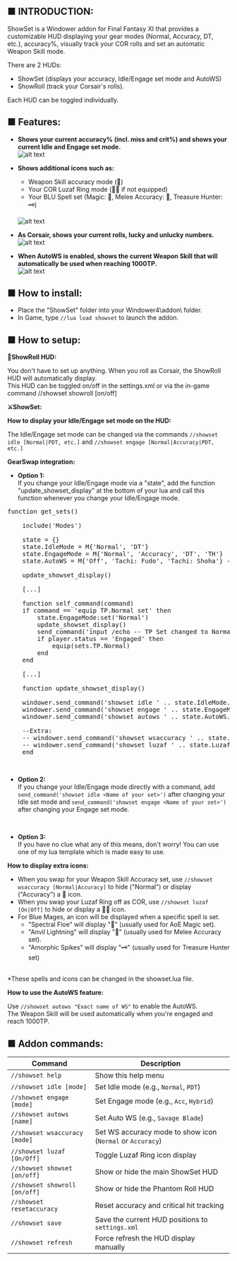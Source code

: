 ## ■ INTRODUCTION:

ShowSet is a Windower addon for Final Fantasy XI that provides a customizable HUD displaying your gear modes (Normal, Accuracy, DT, etc.), accuracy%, visually track your COR rolls and set an automatic Weapon Skill mode.

There are 2 HUDs:
- ShowSet (displays your accuracy, Idle/Engage set mode and AutoWS)
- ShowRoll (track your Corsair's rolls).

Each HUD can be toggled individually.

## ■ Features:

- **Shows your current accuracy% (incl. miss and crit%) and shows your current Idle and Engage set mode.**
<br>![alt text](https://i.imgur.com/E2fxKq4.png)

- **Shows additional icons such as:**
    <ul>
    <li>Weapon Skill accuracy mode (🧿)</li>
    <li>Your COR Luzaf Ring mode (💍❌ if not equipped)</li>
    <li>Your BLU Spell set (Magic: 🔮, Melee Accuracy: 🧿, Treasure Hunter: 🗝️)</li>
    </ul>
    
  ![alt text](https://i.imgur.com/mymwaGZ.png)


- **As Corsair, shows your current rolls, lucky and unlucky numbers.**
  <br>![alt text](https://i.imgur.com/aRJBgT8.png)

- **When AutoWS is enabled, shows the current Weapon Skill that will automatically be used when reaching 1000TP.**
  <br>![alt text](https://i.imgur.com/wntplNH.png)

<h2>■ How to install:</h2>

- Place the "ShowSet" folder into your Windower4\addon\ folder.
- In Game, type `//lua load showset` to launch the addon.

<h2>■ How to setup:</h2>

**🎲ShowRoll HUD:**

You don't have to set up anything. When you roll as Corsair, the ShowRoll HUD will automatically display.
<br>This HUD can be toggled on/off in the settings.xml or via the in-game command //showset showroll [on/off]

**⚔️ShowSet:**

**How to display your Idle/Engage set mode on the HUD:**

The Idle/Engage set mode can be changed via the commands `//showset idle [Normal|PDT, etc.]` and `//showset engage [Normal|Accuracy|PDT, etc.]`


**GearSwap integration:**

- **Option 1:**
  <br>If you change your Idle/Engage mode via a "state", add the function "update_showset_display" at the bottom of your lua and call this function whenever you change your Idle/Engage mode.

<pre>function get_sets()
    
    include('Modes')

    state = {}
    state.IdleMode = M{'Normal', 'DT'}
    state.EngageMode = M{'Normal', 'Accuracy', 'DT', 'TH'}
    state.AutoWS = M{'Off', 'Tachi: Fudo', 'Tachi: Shoha'} -- Change the Weapon Skills you want to spam automatically when you reach 1000 TP.

    update_showset_display()

    [...]
    
    function self_command(command)
    if command == 'equip TP.Normal set' then
        state.EngageMode:set('Normal')
        update_showset_display()
        send_command('input /echo -- TP Set changed to Normal.')
        if player.status == 'Engaged' then
            equip(sets.TP.Normal)
        end
    end
    
    [...]
    
    function update_showset_display()
    
    windower.send_command('showset idle ' .. state.IdleMode.value)
    windower.send_command('showset engage ' .. state.EngageMode.value)
    windower.send_command('showset autows ' .. state.AutoWS.value)
    
    --Extra:
    -- windower.send_command('showset wsaccuracy ' .. state.WSAccuracyMode.value)
    -- windower.send_command('showset luzaf ' .. state.LuzafRing.value)
    end</pre>

<br>

- **Option 2:**
<br>If you change your Idle/Engage mode directly with a command, add `send_command('showset idle <Name of your set>')` after changing your Idle set mode and `send_command('showset engage <Name of your set>')` after changing your Engage set mode.

<br>

- **Option 3:**
<br>If you have no clue what any of this means, don't worry! You can use one of my lua template which is made easy to use.

**How to display extra icons:**

- When you swap for your Weapon Skill Accuracy set, use `//showset wsaccuracy [Normal|Accuracy]` to hide ("Normal") or display ("Accuracy") a 🧿 icon.
- When you swap your Luzaf Ring off as COR, use `//showset luzaf [On|Off]` to hide or display a 💍❌ icon.
- For Blue Mages, an icon will be displayed when a specific spell is set.
    - "Spectral Floe" will display "🔮" (usually used for AoE Magic set).
    - "Anvil Lightning" will display "🧿" (usually used for Melee Accuracy set).
    - "Amorphic Spikes" will display "🗝️" (usually used for Treasure Hunter set)

<br>*These spells and icons can be changed in the showset.lua file.

**How to use the AutoWS feature:**

Use `//showset autows "Exact name of WS"` to enable the AutoWS.
<br>The Weapon Skill will be used automatically when you're engaged and reach 1000TP.

<h2>■ Addon commands:</h2>

| Command                            | Description                                                                |
|------------------------------------|----------------------------------------------------------------------------|
| `//showset help`                   | Show this help menu                                                        |
| `//showset idle [mode]`            | Set Idle mode (e.g., `Normal`, `PDT`)                                      |
| `//showset engage [mode]`          | Set Engage mode (e.g., `Acc`, `Hybrid`)                                    |
| `//showset autows [name]`          | Set Auto WS (e.g., `Savage Blade`)                                         |
| `//showset wsaccuracy [mode]`      | Set WS accuracy mode to show icon (`Normal` or `Accuracy`)                |
| `//showset luzaf [On/Off]`         | Toggle Luzaf Ring icon display                                             |
| `//showset showset [on/off]`       | Show or hide the main ShowSet HUD                                          |
| `//showset showroll [on/off]`      | Show or hide the Phantom Roll HUD                                          |
| `//showset resetaccuracy`          | Reset accuracy and critical hit tracking                                   |
| `//showset save`                   | Save the current HUD positions to `settings.xml`                           |
| `//showset refresh`                | Force refresh the HUD display manually                                     |
